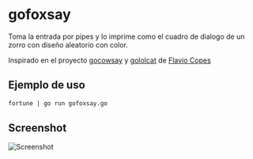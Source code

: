 # gofoxsay
Toma la entrada por pipes y lo imprime como el cuadro de dialogo de un zorro con diseño aleatorio con color.

Inspirado en el proyecto [gocowsay](https://github.com/flaviocopes/gocowsay) y [gololcat](https://github.com/flaviocopes/gololcat) de [Flavio Copes](https://github.com/flaviocopes)

## Ejemplo de uso
```sh
fortune | go run gofoxsay.go
```
## Screenshot
![Screenshot](https://raw.githubusercontent.com/ArthurNavaH/gofoxsay/master/screenshot.png "Screenshot")
